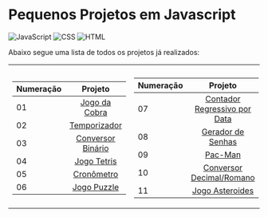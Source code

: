 # Pequenos Projetos em Javascript

![JavaScript](https://img.shields.io/badge/JavaScript-yellow?style=for-the-badge&logo=javascript&logoColor=white)
![CSS](https://img.shields.io/badge/CSS-royalblue?style=for-the-badge&logo=css&logoColor=white)
![HTML](https://img.shields.io/badge/HTML-orange?style=for-the-badge&logo=html5&logoColor=white)

Abaixo segue uma lista de todos os projetos já realizados:

<table>
  <tr><th></th><th></th></tr>
  <tr><td>

| Numeração |                                  Projeto                                               |
| --- | :------------------------------------------------------------------------------------------: |
| 01   |    [Jogo da Cobra](https://raissa-yoshioka.github.io/pequenos-projetos-javascript/projetos/01-jogo-da-cobra/)                     |
| 02   |    [Temporizador](https://raissa-yoshioka.github.io/pequenos-projetos-javascript/projetos/02-temporizador/)                     |
| 03   |    [Conversor Binário](https://raissa-yoshioka.github.io/pequenos-projetos-javascript/projetos/03-conversor-binario/)                     |
| 04   |    [Jogo Tetris](https://raissa-yoshioka.github.io/pequenos-projetos-javascript/projetos/04-tetris/)                     |
| 05   |    [Cronômetro](https://raissa-yoshioka.github.io/pequenos-projetos-javascript/projetos/05-cronometro/)                     |
| 06   |    [Jogo Puzzle](https://raissa-yoshioka.github.io/pequenos-projetos-javascript/projetos/06-jogo-puzzle/)                     |

 </td><td>

 | Numeração |                                  Projeto                                               |
| --- | :------------------------------------------------------------------------------------------: |
| 07   |    [Contador Regressivo por Data](https://raissa-yoshioka.github.io/pequenos-projetos-javascript/projetos/07-contador-regressivo-por-data/)                     |
| 08   |    [Gerador de Senhas](https://raissa-yoshioka.github.io/pequenos-projetos-javascript/projetos/08-gerador-senhas/)                     |
| 09   |    [Pac-Man](https://raissa-yoshioka.github.io/pequenos-projetos-javascript/projetos/09-pacman/)                     |
| 10   |    [Conversor Decimal/Romano](https://raissa-yoshioka.github.io/pequenos-projetos-javascript/projetos/10-conversor-decimal-romano/)                     |
| 11   |    [Jogo Asteroides](https://raissa-yoshioka.github.io/pequenos-projetos-javascript/projetos/11-jogo-asteroides/)                     |

